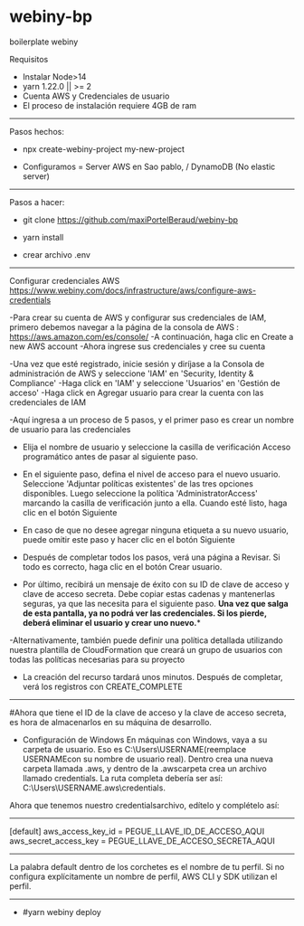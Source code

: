 # webiny-bp
boilerplate webiny


Requisitos

- Instalar Node>14 
- yarn 1.22.0 || >= 2 
- Cuenta AWS y Credenciales de usuario
- El proceso de instalación requiere 4GB de ram

----------------------------------------

Pasos hechos: 

- npx create-webiny-project my-new-project

- Configuramos = Server AWS en Sao pablo, / DynamoDB (No elastic server)


-----------------------------------------------------
Pasos a hacer:

- git clone https://github.com/maxiPortelBeraud/webiny-bp

- yarn install

- crear archivo .env

---------------------------------------------------------------------------------------

Configurar credenciales AWS
https://www.webiny.com/docs/infrastructure/aws/configure-aws-credentials

-Para crear su cuenta de AWS y configurar sus credenciales de IAM, primero debemos navegar a la página de la consola de AWS : https://aws.amazon.com/es/console/
-A continuación, haga clic en Create a new AWS account
-Ahora ingrese sus credenciales y cree su cuenta

-Una vez que esté registrado, inicie sesión y diríjase a la Consola de administración de AWS y seleccione 'IAM' en 'Security, Identity & Compliance'
-Haga click en 'IAM' y seleccione 'Usuarios' en 'Gestión de acceso'
-Haga click en Agregar usuario para crear la cuenta con las credenciales de IAM

-Aquí ingresa a un proceso de 5 pasos, y el primer paso es crear un nombre de usuario para las credenciales
- Elija el nombre de usuario y seleccione la casilla de verificación Acceso programático antes de pasar al siguiente paso.
- En el siguiente paso, defina el nivel de acceso para el nuevo usuario. Seleccione 'Adjuntar políticas existentes' de las tres opciones disponibles. Luego seleccione la política 'AdministratorAccess' marcando la casilla de verificación junto a ella. Cuando esté listo, haga clic en el botón Siguiente

- En caso de que no desee agregar ninguna etiqueta a su nuevo usuario, puede omitir este paso y hacer clic en el botón Siguiente

- Después de completar todos los pasos, verá una página a Revisar. Si todo es correcto, haga clic en el botón Crear usuario.

- Por último, recibirá un mensaje de éxito con su ID de clave de acceso y clave de acceso secreta. Debe copiar estas cadenas y mantenerlas seguras, ya que las necesita para el siguiente paso.   **Una vez que salga de esta pantalla, ya no podrá ver las credenciales. Si los pierde, deberá eliminar el usuario y crear uno nuevo.***

-Alternativamente, también puede definir una política detallada utilizando nuestra plantilla de CloudFormation  que creará un grupo de usuarios  con todas las políticas necesarias para su proyecto

- La creación del recurso tardará unos minutos. Después de completar, verá los registros con CREATE_COMPLETE

-------------------------------------------------------------------------------------------------------------------

#Ahora que tiene el ID de la clave de acceso y la clave de acceso secreta, es hora de almacenarlos en su máquina de desarrollo.

- Configuración de Windows
En máquinas con Windows, vaya a su carpeta de usuario. Eso es C:\Users\USERNAME\(reemplace USERNAMEcon su nombre de usuario real). Dentro crea una nueva carpeta llamada .aws, y dentro de la .awscarpeta crea un archivo llamado credentials. La ruta completa debería ser así: C:\Users\USERNAME\.aws\credentials.

Ahora que tenemos nuestro credentialsarchivo, edítelo y complételo así:

__________________________________________________________
[default]
aws_access_key_id = PEGUE_LLAVE_ID_DE_ACCESO_AQUI
aws_secret_access_key = PEGUE_LLAVE_DE_ACCESO_SECRETA_AQUI
__________________________________________________________

La palabra default dentro de los corchetes es el nombre de tu perfil. Si no configura explícitamente un nombre de perfil, AWS CLI y SDK utilizan el perfil.

-----------------------------------------------------------------------------------------------------------

- #yarn webiny deploy
